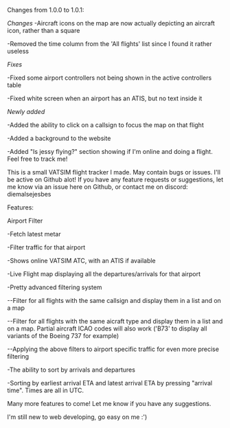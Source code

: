 Changes from 1.0.0 to 1.0.1:

*Changes*
-Aircraft icons on the map are now actually depicting an aircraft icon, rather than a square

-Removed the time column from the 'All flights' list since I found it rather useless




*Fixes*

-Fixed some airport controllers not being shown in the active controllers table

-Fixed white screen when an airport has an ATIS, but no text inside it




*Newly added*

-Added the ability to click on a callsign to focus the map on that flight

-Added a background to the website

-Added "Is jessy flying?" section showing if I'm online and doing a flight. Feel free to track me!







This is a small VATSIM flight tracker I made. May contain bugs or issues.
I'll be active on Github alot! If you have any feature requests or suggestions, let me know via an issue here on Github, or contact me on discord: diemalsejesbes

Features:

Airport Filter

-Fetch latest metar

-Filter traffic for that airport

-Shows online VATSIM ATC, with an ATIS if available

-Live Flight map displaying all the departures/arrivals for that airport

-Pretty advanced filtering system

--Filter for all flights with the same callsign and display them in a list and on a map

--Filter for all flights with the same aicraft type and display them in a list and on a map. Partial aircraft ICAO codes will also work ('B73' to display all variants of the Boeing 737 for example)

--Applying the above filters to airport specific traffic for even more precise filtering

-The ability to sort by arrivals and departures

-Sorting by earliest arrival ETA and latest arrival ETA by pressing "arrival time". Times are all in UTC.


Many more features to come! Let me know if you have any suggestions.



I'm still new to web developing, go easy on me :')
